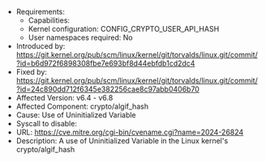 - Requirements:
	- Capabilities: 
	- Kernel configuration: CONFIG_CRYPTO_USER_API_HASH
	- User namespaces required: No
- Introduced by: https://git.kernel.org/pub/scm/linux/kernel/git/torvalds/linux.git/commit/?id=b6d972f6898308fbe7e693bf8d44ebfdb1cd2dc4 
- Fixed by: https://git.kernel.org/pub/scm/linux/kernel/git/torvalds/linux.git/commit/?id=24c890dd712f6345e382256cae8c97abb0406b70 
- Affected Version: v6.4 - v6.8
- Affected Component: crypto/algif_hash
- Cause: Use of Uninitialized Variable
- Syscall to disable: 
- URL: https://cve.mitre.org/cgi-bin/cvename.cgi?name=2024-26824
- Description: A use of Uninitialized Variable in the Linux kernel's crypto/algif_hash

